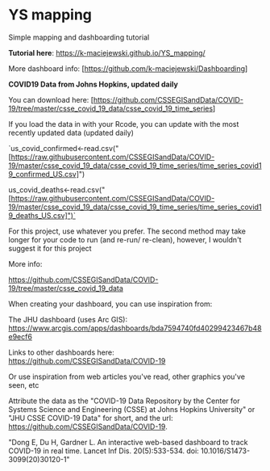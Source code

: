 # YS mapping

Simple mapping and dashboarding tutorial

**Tutorial here**: <https://k-maciejewski.github.io/YS_mapping/>

More dashboard info: [<https://github.com/k-maciejewski/Dashboarding>]

**COVID19 Data from Johns Hopkins, updated daily** 

You can download here: [<https://github.com/CSSEGISandData/COVID-19/tree/master/csse_covid_19_data/csse_covid_19_time_series>]

If you load the data in with your Rcode, you can update with the most recently updated data (updated daily)

`us_covid_confirmed<-read.csv("[https://raw.githubusercontent.com/CSSEGISandData/COVID-19/master/csse_covid_19_data/csse_covid_19_time_series/time_series_covid19_confirmed_US.csv]")

us_covid_deaths<-read.csv("[https://raw.githubusercontent.com/CSSEGISandData/COVID-19/master/csse_covid_19_data/csse_covid_19_time_series/time_series_covid19_deaths_US.csv]")`

For this project, use whatever you prefer. The second method may take longer for your code to run (and re-run/ re-clean), however, I wouldn't suggest it for this project

More info:

<https://github.com/CSSEGISandData/COVID-19/tree/master/csse_covid_19_data>

When creating your dashboard, you can use inspiration from:

The JHU dashboard (uses Arc GIS): <https://www.arcgis.com/apps/dashboards/bda7594740fd40299423467b48e9ecf6>

Links to other dashboards here: <https://github.com/CSSEGISandData/COVID-19>

Or use inspiration from web articles you've read, other graphics you've seen, etc

Attribute the data as the "COVID-19 Data Repository by the Center for Systems Science and Engineering (CSSE) at Johns Hopkins University" or "JHU CSSE COVID-19 Data" for short, and the url: <https://github.com/CSSEGISandData/COVID-19>.

"Dong E, Du H, Gardner L. An interactive web-based dashboard to track COVID-19 in real time. Lancet Inf Dis. 20(5):533-534. doi: 10.1016/S1473-3099(20)30120-1"
